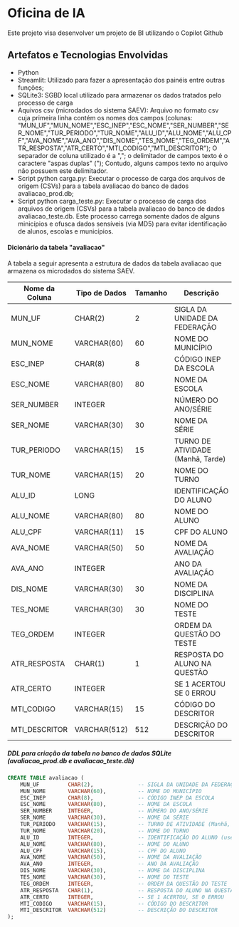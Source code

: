 # Oficina de IA

Este projeto visa desenvolver um projeto de BI utilizando o Copilot Github


## Artefatos e Tecnologias Envolvidas

* Python 
* Streamlit: Utilizado para fazer a apresentação dos painéis entre outras funções;
* SQLite3: SGBD local utilizado para armazenar os dados tratados pelo processo de carga
* Aquivos csv (microdados do sistema SAEV): Arquivo no formato csv cuja primeira linha contém os nomes dos campos (colunas: "MUN_UF","MUN_NOME","ESC_INEP","ESC_NOME","SER_NUMBER","SER_NOME","TUR_PERIODO","TUR_NOME","ALU_ID","ALU_NOME","ALU_CPF","AVA_NOME","AVA_ANO","DIS_NOME","TES_NOME","TEG_ORDEM","ATR_RESPOSTA","ATR_CERTO","MTI_CODIGO","MTI_DESCRITOR"); O separador de coluna utilizado é a ","; o delimitador de campos texto é o caractere  "aspas duplas" ("); Contudo, alguns campos texto no arquivo não possuem este delimitador. 
* Script python carga.py: Executar o processo de carga dos arquivos de origem (CSVs) para a tabela avaliacao do banco de dados avaliacao_prod.db;
* Script python carga_teste.py: Executar o processo de carga dos arquivos de origem (CSVs) para a tabela avaliacao do banco de dados avaliacao_teste.db. Este processo carrega somente dados de alguns minicípios e ofusca dados sensíveis (via MD5) para evitar identificação de alunos, escolas e municípios. 


#### Dicionário da tabela  "avaliacao" 

A tabela a seguir apresenta a estrutura de dados da tabela avaliacao que armazena os microdados do sistema SAEV. 

| Nome da Coluna  | Tipo de Dados  | Tamanho | Descrição |  
| ----------------| -------------- | ------- | --------- |
| MUN_UF          | CHAR(2)        |    2    | SIGLA DA UNIDADE DA FEDERAÇÃO |       
| MUN_NOME        | VARCHAR(60)    |   60    | NOME DO MUNICÍPIO |
| ESC_INEP        | CHAR(8)        |    8    | CÓDIGO INEP DA ESCOLA |
| ESC_NOME        | VARCHAR(80)    |   80    | NOME DA ESCOLA |
| SER_NUMBER      | INTEGER        |         | NÚMERO DO ANO/SÉRIE |
| SER_NOME        | VARCHAR(30)    |   30    | NOME DA SÉRIE |
| TUR_PERIODO     | VARCHAR(15)    |   15    | TURNO DE ATIVIDADE (Manhã, Tarde) |
| TUR_NOME        | VARCHAR(15)    |   20    | NOME DO TURNO |
| ALU_ID          | LONG           |         | IDENTIFICAÇÃO DO ALUNO |  
| ALU_NOME        | VARCHAR(80)    |   80    | NOME DO ALUNO |
| ALU_CPF         | VARCHAR(11)    |   15    | CPF DO ALUNO  |
| AVA_NOME        | VARCHAR(50)    |   50    | NOME DA AVALIAÇÃO |  
| AVA_ANO         | INTEGER        |         | ANO DA AVALIAÇÃO |
| DIS_NOME        | VARCHAR(30)    |   30    | NOME DA DISCIPLINA  |
| TES_NOME        | VARCHAR(30)    |   30    | NOME DO TESTE |
| TEG_ORDEM       | INTEGER        |         | ORDEM DA QUESTÃO DO TESTE |
| ATR_RESPOSTA    | CHAR(1)        |    1    | RESPOSTA DO ALUNO NA QUESTÃO |
| ATR_CERTO       | INTEGER        |         | SE 1 ACERTOU SE 0 ERROU |   
| MTI_CODIGO      | VARCHAR(15)    |   15    | CÓDIGO DO DESCRITOR |
| MTI_DESCRITOR   | VARCHAR(512)   |   512   | DESCRIÇÃO DO DESCRITOR | 

##### DDL para criação da tabela no banco de dados SQLite (avaliacao_prod.db e avaliacao_teste.db)

```sql
CREATE TABLE avaliacao (
    MUN_UF         CHAR(2),              -- SIGLA DA UNIDADE DA FEDERAÇÃO
    MUN_NOME       VARCHAR(60),          -- NOME DO MUNICÍPIO
    ESC_INEP       CHAR(8),              -- CÓDIGO INEP DA ESCOLA
    ESC_NOME       VARCHAR(80),          -- NOME DA ESCOLA
    SER_NUMBER     INTEGER,              -- NÚMERO DO ANO/SÉRIE
    SER_NOME       VARCHAR(30),          -- NOME DA SÉRIE
    TUR_PERIODO    VARCHAR(15),          -- TURNO DE ATIVIDADE (Manhã, Tarde)
    TUR_NOME       VARCHAR(20),          -- NOME DO TURNO
    ALU_ID         INTEGER,              -- IDENTIFICAÇÃO DO ALUNO (usei INTEGER pois LONG não existe no SQLite)
    ALU_NOME       VARCHAR(80),          -- NOME DO ALUNO
    ALU_CPF        VARCHAR(15),          -- CPF DO ALUNO
    AVA_NOME       VARCHAR(50),          -- NOME DA AVALIAÇÃO
    AVA_ANO        INTEGER,              -- ANO DA AVALIAÇÃO
    DIS_NOME       VARCHAR(30),          -- NOME DA DISCIPLINA
    TES_NOME       VARCHAR(30),          -- NOME DO TESTE
    TEG_ORDEM      INTEGER,              -- ORDEM DA QUESTÃO DO TESTE
    ATR_RESPOSTA   CHAR(1),              -- RESPOSTA DO ALUNO NA QUESTÃO
    ATR_CERTO      INTEGER,              -- SE 1 ACERTOU, SE 0 ERROU
    MTI_CODIGO     VARCHAR(15),          -- CÓDIGO DO DESCRITOR
    MTI_DESCRITOR  VARCHAR(512)          -- DESCRIÇÃO DO DESCRITOR
);
````


